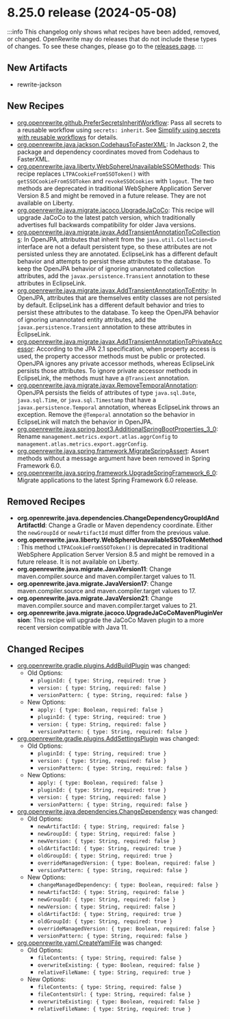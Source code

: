 # 8.25.0 release (2024-05-08)

:::info
This changelog only shows what recipes have been added, removed, or changed. OpenRewrite may do releases that do not include these types of changes. To see these changes, please go to the [releases page](https://github.com/openrewrite/rewrite/releases).
:::

## New Artifacts
* rewrite-jackson

## New Recipes

* [org.openrewrite.github.PreferSecretsInheritWorkflow](../recipes/github/prefersecretsinheritworkflow): Pass all secrets to a reusable workflow using `secrets: inherit`. See [Simplify using secrets with reusable workflows](https://github.blog/changelog/2022-05-03-github-actions-simplify-using-secrets-with-reusable-workflows/) for details. 
* [org.openrewrite.java.jackson.CodehausToFasterXML](../recipes/java/jackson/codehaustofasterxml): In Jackson 2, the package and dependency coordinates moved from Codehaus to FasterXML. 
* [org.openrewrite.java.liberty.WebSphereUnavailableSSOMethods](../recipes/java/liberty/websphereunavailablessomethods): This recipe replaces `LTPACookieFromSSOToken()` with  `getSSOCookieFromSSOToken`  and `revokeSSOCookies` with `logout`. The two methods are  deprecated in traditional WebSphere Application  Server Version 8.5 and might be removed in a future release. They are not available on Liberty. 
* [org.openrewrite.java.migrate.jacoco.UpgradeJaCoCo](../recipes/java/migrate/jacoco/upgradejacoco): This recipe will upgrade JaCoCo to the latest patch version, which traditionally advertises full backwards compatibility for older Java versions. 
* [org.openrewrite.java.migrate.javax.AddTransientAnnotationToCollections](../recipes/java/migrate/javax/addtransientannotationtocollections): In OpenJPA, attributes that inherit from the `java.util.Collection<E>` interface are not a default persistent type, so these attributes are not persisted unless they are annotated. EclipseLink has a different default behavior and attempts to persist these attributes to the database. To keep the OpenJPA behavior of ignoring unannotated collection attributes, add the `javax.persistence.Transient` annotation to these attributes in EclipseLink. 
* [org.openrewrite.java.migrate.javax.AddTransientAnnotationToEntity](../recipes/java/migrate/javax/addtransientannotationtoentity): In OpenJPA, attributes that are themselves entity classes are not persisted by default. EclipseLink has a different default behavior and tries to persist these attributes to the database. To keep the OpenJPA behavior of ignoring unannotated entity attributes, add the `javax.persistence.Transient` annotation to these attributes in EclipseLink. 
* [org.openrewrite.java.migrate.javax.AddTransientAnnotationToPrivateAccessor](../recipes/java/migrate/javax/addtransientannotationtoprivateaccessor): According to the JPA 2.1 specification, when property access is used, the property accessor methods must be public or protected. OpenJPA ignores any private accessor methods, whereas EclipseLink persists those attributes. To ignore private accessor methods in EclipseLink, the methods must have a `@Transient` annotation. 
* [org.openrewrite.java.migrate.javax.RemoveTemporalAnnotation](../recipes/java/migrate/javax/removetemporalannotation): OpenJPA persists the fields of attributes of type `java.sql.Date`, `java.sql.Time`, or `java.sql.Timestamp` that have a `javax.persistence.Temporal` annotation, whereas EclipseLink throws an exception. Remove the `@Temporal` annotation so the behavior in EclipseLink will match the behavior in OpenJPA. 
* [org.openrewrite.java.spring.boot3.AdditionalSpringBootProperties_3_0](../recipes/java/spring/boot3/additionalspringbootproperties_3_0): Rename `management.metrics.export.atlas.aggrConfig` to `management.atlas.metrics.export.aggrConfig`. 
* [org.openrewrite.java.spring.framework.MigrateSpringAssert](../recipes/java/spring/framework/migratespringassert): Assert methods without a message argument have been removed in Spring Framework 6.0. 
* [org.openrewrite.java.spring.framework.UpgradeSpringFramework_6_0](../recipes/java/spring/framework/upgradespringframework_6_0): Migrate applications to the latest Spring Framework 6.0 release. 

## Removed Recipes

* **org.openrewrite.java.dependencies.ChangeDependencyGroupIdAndArtifactId**: Change a Gradle or Maven dependency coordinate. Either the `newGroupId` or `newArtifactId` must differ from the previous value. 
* **org.openrewrite.java.liberty.WebSphereUnavailableSSOTokenMethod**: This method `LTPACookieFromSSOToken()` is deprecated in traditional WebSphere Application  Server Version 8.5 and might be removed in a future release. It is not available on Liberty. 
* **org.openrewrite.java.migrate.JavaVersion11**: Change maven.compiler.source and maven.compiler.target values to 11. 
* **org.openrewrite.java.migrate.JavaVersion17**: Change maven.compiler.source and maven.compiler.target values to 17. 
* **org.openrewrite.java.migrate.JavaVersion21**: Change maven.compiler.source and maven.compiler.target values to 21. 
* **org.openrewrite.java.migrate.jacoco.UpgradeJaCoCoMavenPluginVersion**: This recipe will upgrade the JaCoCo Maven plugin to a more recent version compatible with Java 11. 

## Changed Recipes

* [org.openrewrite.gradle.plugins.AddBuildPlugin](../recipes/gradle/plugins/addbuildplugin) was changed:
  * Old Options:
    * `pluginId: { type: String, required: true }`
    * `version: { type: String, required: false }`
    * `versionPattern: { type: String, required: false }`
  * New Options:
    * `apply: { type: Boolean, required: false }`
    * `pluginId: { type: String, required: true }`
    * `version: { type: String, required: false }`
    * `versionPattern: { type: String, required: false }`
* [org.openrewrite.gradle.plugins.AddSettingsPlugin](../recipes/gradle/plugins/addsettingsplugin) was changed:
  * Old Options:
    * `pluginId: { type: String, required: true }`
    * `version: { type: String, required: false }`
    * `versionPattern: { type: String, required: false }`
  * New Options:
    * `apply: { type: Boolean, required: false }`
    * `pluginId: { type: String, required: true }`
    * `version: { type: String, required: false }`
    * `versionPattern: { type: String, required: false }`
* [org.openrewrite.java.dependencies.ChangeDependency](../recipes/java/dependencies/changedependency) was changed:
  * Old Options:
    * `newArtifactId: { type: String, required: false }`
    * `newGroupId: { type: String, required: false }`
    * `newVersion: { type: String, required: false }`
    * `oldArtifactId: { type: String, required: true }`
    * `oldGroupId: { type: String, required: true }`
    * `overrideManagedVersion: { type: Boolean, required: false }`
    * `versionPattern: { type: String, required: false }`
  * New Options:
    * `changeManagedDependency: { type: Boolean, required: false }`
    * `newArtifactId: { type: String, required: false }`
    * `newGroupId: { type: String, required: false }`
    * `newVersion: { type: String, required: false }`
    * `oldArtifactId: { type: String, required: true }`
    * `oldGroupId: { type: String, required: true }`
    * `overrideManagedVersion: { type: Boolean, required: false }`
    * `versionPattern: { type: String, required: false }`
* [org.openrewrite.yaml.CreateYamlFile](../recipes/yaml/createyamlfile) was changed:
  * Old Options:
    * `fileContents: { type: String, required: false }`
    * `overwriteExisting: { type: Boolean, required: false }`
    * `relativeFileName: { type: String, required: true }`
  * New Options:
    * `fileContents: { type: String, required: false }`
    * `fileContentsUrl: { type: String, required: false }`
    * `overwriteExisting: { type: Boolean, required: false }`
    * `relativeFileName: { type: String, required: true }`